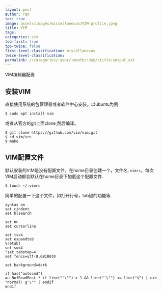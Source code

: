 ```yaml
---
layout: post
author: Yan 
toc: true
image: assets/images/miscellaneous/VIM-profile.jpeg
title: VIM
tags:
categories: vim
top-first: true
tpo-twice: false
first-level-classification: miscellaneous
twice-level-classification:
permalink: /:categories/:year/:month/:day/:title:output_ext
---
```


VIM编辑器配置

## 安装VIM


直接使用系统的包管理器或者软件中心安装。以ubuntu为例
```shell
$ sudo apt install vim
```
或者从官方的git上面clone,然后编译。
```shell
$ git clone https://github.com/vim/vim.git
$ cd vim/src
$ make
```

## VIM配置文件

默认安装的VIM是没有配置文件。在home目录创建一个，文件名`.vimrc`。每次VIM启动都会默认在home目录下加载这个配置文件.
```shell
$ touch ~/.vimrc
```
简单的配置一下这个文件，如打开行号，tab键的功能等.

```shell
syntax on
set cindent
set hlsearch

set nu
set cursorline

set ts=4
set expandtab
%retab!
set sw=4
"set tabstop=4
set fencs=utf-8,GB18030

set background=dark

if has("autocmd")
au BufReadPost * if line("'\"") > 1 && line("'\"") <= line("$") | exe "normal! g'\"" | endif
endif

```

